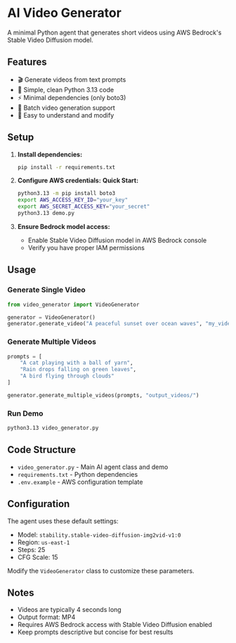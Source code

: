 # AI Video Generator

A minimal Python agent that generates short videos using AWS Bedrock's Stable Video Diffusion model.

## Features

- 🎬 Generate videos from text prompts
- 🚀 Simple, clean Python 3.13 code
- ⚡ Minimal dependencies (only boto3)
- 🎯 Batch video generation support
- 📝 Easy to understand and modify

## Setup

1. **Install dependencies:**
   ```bash
   pip install -r requirements.txt
   ```

2. **Configure AWS credentials:**
   **Quick Start:**
   ```bash
   python3.13 -m pip install boto3
   export AWS_ACCESS_KEY_ID="your_key"
   export AWS_SECRET_ACCESS_KEY="your_secret"
   python3.13 demo.py
   ```

3. **Ensure Bedrock model access:**
   - Enable Stable Video Diffusion model in AWS Bedrock console
   - Verify you have proper IAM permissions

## Usage

### Generate Single Video
```python
from video_generator import VideoGenerator

generator = VideoGenerator()
generator.generate_video("A peaceful sunset over ocean waves", "my_video.mp4")
```

### Generate Multiple Videos
```python
prompts = [
    "A cat playing with a ball of yarn",
    "Rain drops falling on green leaves",
    "A bird flying through clouds"
]

generator.generate_multiple_videos(prompts, "output_videos/")
```

### Run Demo
```bash
python3.13 video_generator.py
```

## Code Structure

- `video_generator.py` - Main AI agent class and demo
- `requirements.txt` - Python dependencies  
- `.env.example` - AWS configuration template

## Configuration

The agent uses these default settings:
- Model: `stability.stable-video-diffusion-img2vid-v1:0`
- Region: `us-east-1`
- Steps: 25
- CFG Scale: 15

Modify the `VideoGenerator` class to customize these parameters.

## Notes

- Videos are typically 4 seconds long
- Output format: MP4
- Requires AWS Bedrock access with Stable Video Diffusion enabled
- Keep prompts descriptive but concise for best results